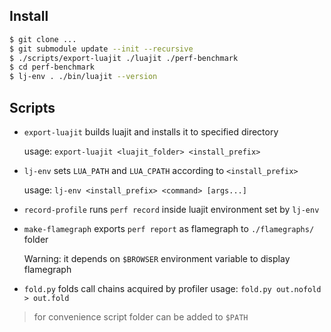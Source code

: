 ## Install

```bash
$ git clone ...
$ git submodule update --init --recursive
$ ./scripts/export-luajit ./luajit ./perf-benchmark
$ cd perf-benchmark
$ lj-env . ./bin/luajit --version
```

## Scripts
- `export-luajit` builds luajit and installs it to specified directory

  usage: `export-luajit <luajit_folder> <install_prefix>`

- `lj-env` sets `LUA_PATH` and `LUA_CPATH` according to `<install_prefix>`

  usage: `lj-env <install_prefix> <command> [args...]`

- `record-profile` runs `perf record` inside luajit environment set by `lj-env`

- `make-flamegraph` exports `perf report` as flamegraph to `./flamegraphs/` 
  folder

  Warning: it depends on `$BROWSER` environment variable to display flamegraph

- `fold.py` folds call chains acquired by profiler
  usage: `fold.py out.nofold > out.fold`

> for convenience script folder can be added to `$PATH`
